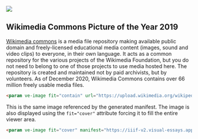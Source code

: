 <!-- This just provides a convenient way for viewing the visual essay, it is not actually needed in the essay -->
<a href="https://essays.juncture-digital.org"><img src="https://gitcdn.link/repo/jstor-labs/juncture/main/images/ve-button.png"></a>

<!-- Some config data for the essay -->
<param ve-config title="Image Viewer Examples" layout="vtl">

## Wikimedia Commons Picture of the Year 2019

[Wikimedia commons](https://commons.wikimedia.org/wiki/Main_Page) is a media file repository making available public domain and freely-licensed educational media content (images, sound and video clips) to everyone, in their own language. It acts as a common repository for the various projects of the Wikimedia Foundation, but you do not need to belong to one of those projects to use media hosted here. The repository is created and maintained not by paid archivists, but by volunteers.  As of December 2020, Wikimedia Commons contains over 66 million freely usable media files.
<param ve-image fit="contain" url="https://upload.wikimedia.org/wikipedia/commons/3/37/Mud_Cow_Racing_-_Pacu_Jawi_-_West_Sumatra%2C_Indonesia.jpg" description='Two bulls running while the jockey holds on to them in pacu jawi (from Minangkabau, "bull race"), a traditional bull race in Tanah Datar, West Sumatra, Indonesia. 2015, Final-45.' attribution="Rodney Ee" license="CC BY 2.0">

```html
<param ve-image fit="contain" url="https://upload.wikimedia.org/wikipedia/commons/3/37/Mud_Cow_Racing_-_Pacu_Jawi_-_West_Sumatra%2C_Indonesia.jpg" description='Two bulls running while the jockey holds on to them in pacu jawi (from Minangkabau, "bull race"), a traditional bull race in Tanah Datar, West Sumatra, Indonesia. 2015, Final-45.' attribution="Rodney Ee" license="CC BY 2.0">
```

This is the same image referenced by the generated manifest.  The image is also displayed using the `fit="cover"` attribute forcing it to fill the entire viewer area.
<param ve-image fit="cover" manifest="https://iiif-v2.visual-essays.app/manifest/067989e912341a67401ceed78be530af83a206d8cab37a7ff8b46a2bd1b49c62">

```html
<param ve-image fit="cover" manifest="https://iiif-v2.visual-essays.app/manifest/067989e912341a67401ceed78be530af83a206d8cab37a7ff8b46a2bd1b49c62">
```